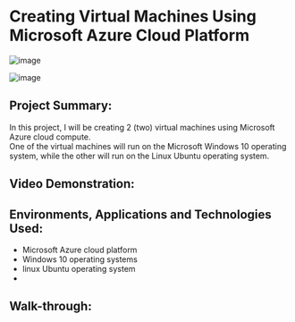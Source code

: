 <h1>Creating Virtual Machines Using Microsoft Azure Cloud Platform</h1>

![image](https://github.com/patrickoigwilo/My-CourseCareers-FinalExam-Project/assets/162601853/2d70d06c-1917-4cc8-a580-fa4cf4d9ed40)


![image](https://github.com/patrickoigwilo/My-CourseCareers-FinalExam-Project/assets/162601853/eb29e7bb-2870-45ed-89bb-3339b32aa101)

<h2>Project Summary:</h2>
In this project, I will be creating 2 (two) virtual machines using Microsoft Azure cloud compute.<br>
One of the virtual machines will run on the Microsoft Windows 10 operating system, while the other will run on the Linux Ubuntu operating system.

<h2>Video Demonstration:</h2>

<h2>Environments, Applications and Technologies Used:</h2>

- Microsoft Azure cloud platform
- Windows 10 operating systems
- linux Ubuntu operating system
- 

<h2>Walk-through:</h2>

<h2></h2>
